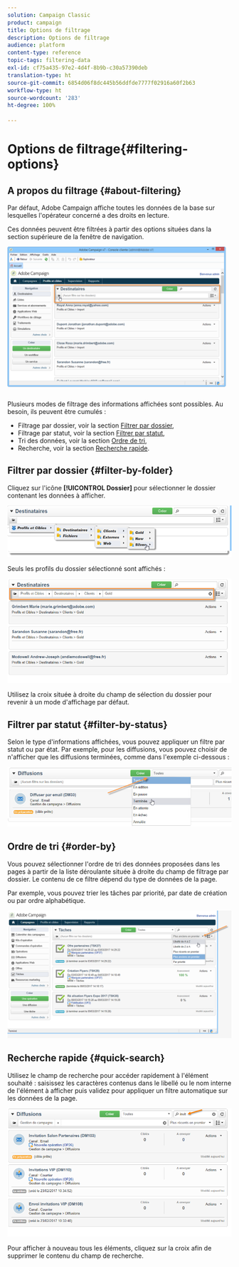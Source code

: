```yaml
---
solution: Campaign Classic
product: campaign
title: Options de filtrage
description: Options de filtrage
audience: platform
content-type: reference
topic-tags: filtering-data
exl-id: cf75a435-97e2-4d4f-8b9b-c30a57390deb
translation-type: ht
source-git-commit: 6854d06f8dc445b56ddfde7777f02916a60f2b63
workflow-type: ht
source-wordcount: '283'
ht-degree: 100%

---
```


# Options de filtrage{#filtering-options}

## A propos du filtrage {#about-filtering}

Par défaut, Adobe Campaign affiche toutes les données de la base sur lesquelles l&#39;opérateur concerné a des droits en lecture.

Ces données peuvent être filtrées à partir des options situées dans la section supérieure de la fenêtre de navigation.

![](assets/filter_web_zone.png)

Plusieurs modes de filtrage des informations affichées sont possibles. Au besoin, ils peuvent être cumulés :

* Filtrage par dossier, voir la section [Filtrer par dossier](#filter-by-folder),
* Filtrage par statut, voir la section [Filtrer par statut](#filter-by-status),
* Tri des données, voir la section [Ordre de tri](#order-by),
* Recherche, voir la section [Recherche rapide](#quick-search).

## Filtrer par dossier {#filter-by-folder}

Cliquez sur l&#39;icône **[!UICONTROL Dossier]** pour sélectionner le dossier contenant les données à afficher.

![](assets/filter_web_select_folder.png)

Seuls les profils du dossier sélectionné sont affichés :

![](assets/filter_web_folder_display.png)

Utilisez la croix située à droite du champ de sélection du dossier pour revenir à un mode d&#39;affichage par défaut.

## Filtrer par statut {#filter-by-status}

Selon le type d&#39;informations affichées, vous pouvez appliquer un filtre par statut ou par état. Par exemple, pour les diffusions, vous pouvez choisir de n&#39;afficher que les diffusions terminées, comme dans l&#39;exemple ci-dessous :

![](assets/d_ncs_user_interface_filter_delivery.png)

## Ordre de tri {#order-by}

Vous pouvez sélectionner l&#39;ordre de tri des données proposées dans les pages à partir de la liste déroulante située à droite du champ de filtrage par dossier. Le contenu de ce filtre dépend du type de données de la page.

Par exemple, vous pouvez trier les tâches par priorité, par date de création ou par ordre alphabétique.

![](assets/order_data_sample.png)

## Recherche rapide {#quick-search}

Utilisez le champ de recherche pour accéder rapidement à l&#39;élément souhaité : saisissez les caractères contenus dans le libellé ou le nom interne de l&#39;élément à afficher puis validez pour appliquer un filtre automatique sur les données de la page.

![](assets/d_ncs_user_interface_filter_search.png)

Pour afficher à nouveau tous les éléments, cliquez sur la croix afin de supprimer le contenu du champ de recherche.
